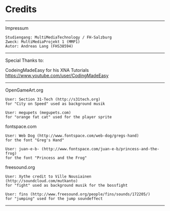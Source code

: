 # Credits

***************************************************
Impressum  

	Studiengang: MultiMediaTechnology / FH-Salzburg  
	Zweck: MultiMediaProjekt 1 (MMP1)                
	Autor: Andreas Lang (FHS38594)                   
***************************************************

Special Thanks to:

CodeingMadeEasy for his XNA Tutorials
https://www.youtube.com/user/CodingMadeEasy
***************************************************


OpenGameArt.org

	User: Section 31-Tech (http://s31tech.org)
	for "City on Speed" used as background musik
	
	User: megupets (megupets.com)
	for "orange fat cat" used for the player sprite
	
fontspace.com

	User: Web Dog (http://www.fontspace.com/web-dog/gregs-hand) 
	for the font "Greg's Hand"
	
	User: juan-e-b- (http://www.fontspace.com/juan-e-b/princess-and-the-frog) 
	for the font "Princess and the Frog"
	
freesound.org

	User: Xythe credit to Ville Nousiainen (http://soundcloud.com/mutkanto)
	for "fight" used as background musik for the bossfight
	
	User: fins (http://www.freesound.org/people/fins/sounds/172205/)
	for "jumping" used for the jump soundeffect
	
***************************************************
